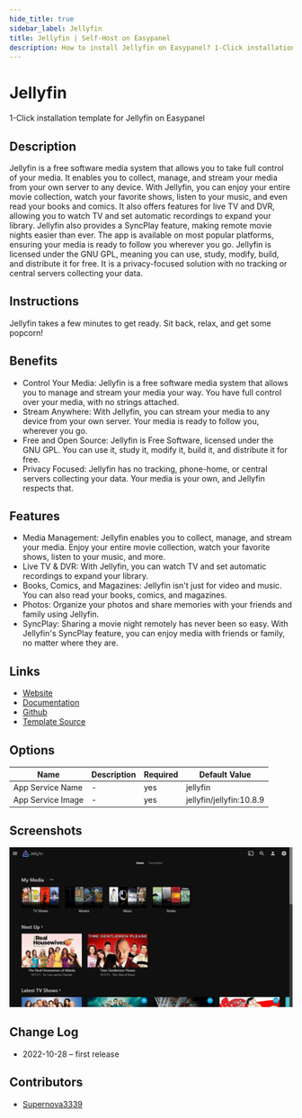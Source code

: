 ```yaml
---
hide_title: true
sidebar_label: Jellyfin
title: Jellyfin | Self-Host on Easypanel
description: How to install Jellyfin on Easypanel? 1-Click installation template for Jellyfin on Easypanel
---
```


<!-- generated -->

# Jellyfin

1-Click installation template for Jellyfin on Easypanel

## Description

Jellyfin is a free software media system that allows you to take full control of your media. It enables you to collect, manage, and stream your media from your own server to any device. With Jellyfin, you can enjoy your entire movie collection, watch your favorite shows, listen to your music, and even read your books and comics. It also offers features for live TV and DVR, allowing you to watch TV and set automatic recordings to expand your library. Jellyfin also provides a SyncPlay feature, making remote movie nights easier than ever. The app is available on most popular platforms, ensuring your media is ready to follow you wherever you go. Jellyfin is licensed under the GNU GPL, meaning you can use, study, modify, build, and distribute it for free. It is a privacy-focused solution with no tracking or central servers collecting your data.

## Instructions

Jellyfin takes a few minutes to get ready. Sit back, relax, and get some popcorn!

## Benefits

- Control Your Media: Jellyfin is a free software media system that allows you to manage and stream your media your way. You have full control over your media, with no strings attached.
- Stream Anywhere: With Jellyfin, you can stream your media to any device from your own server. Your media is ready to follow you, wherever you go.
- Free and Open Source: Jellyfin is Free Software, licensed under the GNU GPL. You can use it, study it, modify it, build it, and distribute it for free.
- Privacy Focused: Jellyfin has no tracking, phone-home, or central servers collecting your data. Your media is your own, and Jellyfin respects that.

## Features

- Media Management: Jellyfin enables you to collect, manage, and stream your media. Enjoy your entire movie collection, watch your favorite shows, listen to your music, and more.
- Live TV & DVR: With Jellyfin, you can watch TV and set automatic recordings to expand your library.
- Books, Comics, and Magazines: Jellyfin isn't just for video and music. You can also read your books, comics, and magazines.
- Photos: Organize your photos and share memories with your friends and family using Jellyfin.
- SyncPlay: Sharing a movie night remotely has never been so easy. With Jellyfin's SyncPlay feature, you can enjoy media with friends or family, no matter where they are.

## Links

- [Website](https://jellyfin.org/)
- [Documentation](https://jellyfin.org/docs)
- [Github](https://github.com/jellyfin/jellyfin)
- [Template Source](https://github.com/easypanel-io/templates/tree/main/templates/jellyfin)

## Options

Name | Description | Required | Default Value
-|-|-|-
App Service Name | - | yes | jellyfin
App Service Image | - | yes | jellyfin/jellyfin:10.8.9

## Screenshots

![Jellyfin Screenshot](./assets/screenshot.png)

## Change Log

- 2022-10-28 – first release

## Contributors

- [Supernova3339](https://github.com/Supernova3339)
